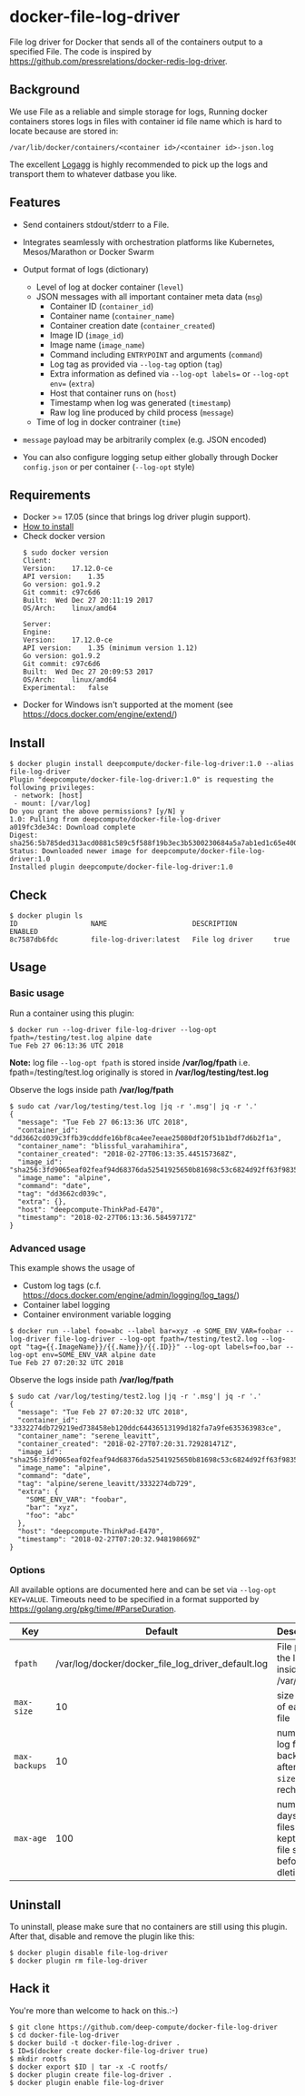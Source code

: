 # docker-file-log-driver

File log driver for Docker that sends all of the containers output to a specified File. The code is inspired by https://github.com/pressrelations/docker-redis-log-driver.

## Background

We use File as a reliable and simple storage for logs, Running docker containers stores logs in files with container id file name which is hard to locate because are stored in: 
```
/var/lib/docker/containers/<container id>/<container id>-json.log
```

The excellent [Logagg](https://github.com/deep-compute/logagg) is highly recommended to pick up the logs and transport them to whatever datbase you like.

## Features

* Send containers stdout/stderr to a File.
* Integrates seamlessly with orchestration platforms like Kubernetes, Mesos/Marathon or Docker Swarm

* Output format of logs (dictionary)
  * Level of log at docker container (`level`)
  * JSON messages with all important container meta data (`msg`)
    * Container ID (`container_id`)
    * Container name (`container_name`)
    * Container creation date (`container_created`)
    * Image ID (`image_id`)
    * Image name (`image_name`)
    * Command including `ENTRYPOINT` and arguments (`command`)
    * Log tag as provided via `--log-tag` option (`tag`)
    * Extra information as defined via `--log-opt labels=` or `--log-opt env=` (`extra`)
    * Host that container runs on (`host`)
    * Timestamp when log was generated (`timestamp`)
    * Raw log line produced by child process (`message`)
  * Time of log in docker contrainer (`time`)


* `message` payload may be arbitrarily complex (e.g. JSON encoded)
* You can also configure logging setup either globally through Docker `config.json` or per container (`--log-opt` style)

## Requirements

* Docker >= 17.05 (since that brings log driver plugin support).
* [How to install](https://docs.docker.com/install/linux/docker-ce/ubuntu/#install-docker-ce-1)
* Check docker version
    ```
    $ sudo docker version
    Client:
    Version:	17.12.0-ce
    API version:	1.35
    Go version:	go1.9.2
    Git commit:	c97c6d6
    Built:	Wed Dec 27 20:11:19 2017
    OS/Arch:	linux/amd64

    Server:
    Engine:
    Version:	17.12.0-ce
    API version:	1.35 (minimum version 1.12)
    Go version:	go1.9.2
    Git commit:	c97c6d6
    Built:	Wed Dec 27 20:09:53 2017
    OS/Arch:	linux/amd64
    Experimental:	false
    ```
* Docker for Windows isn't supported at the moment (see https://docs.docker.com/engine/extend/)

## Install

```
$ docker plugin install deepcompute/docker-file-log-driver:1.0 --alias file-log-driver
Plugin "deepcompute/docker-file-log-driver:1.0" is requesting the following privileges:
 - network: [host]
 - mount: [/var/log]
Do you grant the above permissions? [y/N] y
1.0: Pulling from deepcompute/docker-file-log-driver
a019fc3de34c: Download complete 
Digest: sha256:5b785ded313acd0881c589c5f588f19b3ec3b5300230684a5a7ab1ed1c65e400
Status: Downloaded newer image for deepcompute/docker-file-log-driver:1.0
Installed plugin deepcompute/docker-file-log-driver:1.0
```
## Check
```
$ docker plugin ls
ID                  NAME                     DESCRIPTION         ENABLED
8c7587db6fdc        file-log-driver:latest   File log driver     true

```

## Usage

### Basic usage

Run a container using this plugin:

```
$ docker run --log-driver file-log-driver --log-opt fpath=/testing/test.log alpine date
Tue Feb 27 06:13:36 UTC 2018
```
**Note:** log file `--log-opt fpath` is stored inside **/var/log/fpath**
i.e. fpath=/testing/test.log originally is stored in **/var/log/testing/test.log**

Observe the logs inside path **/var/log/fpath**

```
$ sudo cat /var/log/testing/test.log |jq -r '.msg'| jq -r '.'
{
  "message": "Tue Feb 27 06:13:36 UTC 2018",
  "container_id": "dd3662cd039c3ffb39cdddfe16bf8ca4ee7eeae25080df20f51b1bdf7d6b2f1a",
  "container_name": "blissful_varahamihira",
  "container_created": "2018-02-27T06:13:35.445157368Z",
  "image_id": "sha256:3fd9065eaf02feaf94d68376da52541925650b81698c53c6824d92ff63f98353",
  "image_name": "alpine",
  "command": "date",
  "tag": "dd3662cd039c",
  "extra": {},
  "host": "deepcompute-ThinkPad-E470",
  "timestamp": "2018-02-27T06:13:36.58459717Z"
}
```

### Advanced usage

This example shows the usage of

* Custom log tags (c.f. https://docs.docker.com/engine/admin/logging/log_tags/)
* Container label logging
* Container environment variable logging

```
$ docker run --label foo=abc --label bar=xyz -e SOME_ENV_VAR=foobar --log-driver file-log-driver --log-opt fpath=/testing/test2.log --log-opt "tag={{.ImageName}}/{{.Name}}/{{.ID}}" --log-opt labels=foo,bar --log-opt env=SOME_ENV_VAR alpine date
Tue Feb 27 07:20:32 UTC 2018
```

Observe the logs inside path **/var/log/fpath**

```
$ sudo cat /var/log/testing/test2.log |jq -r '.msg'| jq -r '.'
{
  "message": "Tue Feb 27 07:20:32 UTC 2018",
  "container_id": "3332274db729219ed738458eb120ddc64436513199d182fa7a9fe635363983ce",
  "container_name": "serene_leavitt",
  "container_created": "2018-02-27T07:20:31.729281471Z",
  "image_id": "sha256:3fd9065eaf02feaf94d68376da52541925650b81698c53c6824d92ff63f98353",
  "image_name": "alpine",
  "command": "date",
  "tag": "alpine/serene_leavitt/3332274db729",
  "extra": {
    "SOME_ENV_VAR": "foobar",
    "bar": "xyz",
    "foo": "abc"
  },
  "host": "deepcompute-ThinkPad-E470",
  "timestamp": "2018-02-27T07:20:32.948198669Z"
}
```

### Options

All available options are documented here and can be set via `--log-opt KEY=VALUE`. Timeouts need to be specified in a format supported by https://golang.org/pkg/time/#ParseDuration.

|Key|Default|Description|
|---|---|---|
|`fpath`|/var/log/docker/docker_file_log_driver_default.log|File path of the log file inside /var/log|
|`max-size`|10|size in mb of each log file|
|`max-backups`|10|number of log file backups after `max-size` is reched|
|`max-age`|100|number of days log files are kept in the file system before dleting|

## Uninstall

To uninstall, please make sure that no containers are still using this plugin. After that, disable and remove the plugin like this:

```
$ docker plugin disable file-log-driver
$ docker plugin rm file-log-driver
```

## Hack it

You're more than welcome to hack on this.:-)

```
$ git clone https://github.com/deep-compute/docker-file-log-driver
$ cd docker-file-log-driver
$ docker build -t docker-file-log-driver .
$ ID=$(docker create docker-file-log-driver true)
$ mkdir rootfs
$ docker export $ID | tar -x -C rootfs/
$ docker plugin create file-log-driver .
$ docker plugin enable file-log-driver
```

